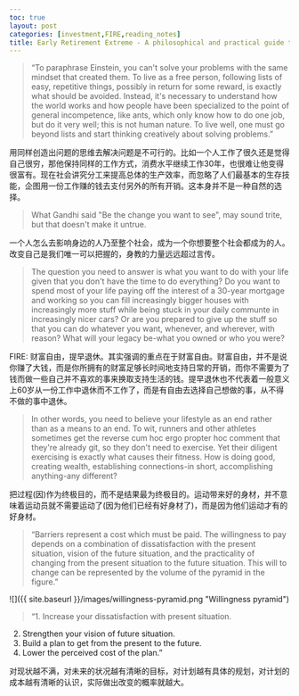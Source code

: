 ```yaml
---
toc: true
layout: post
categories: [investment,FIRE,reading_notes]
title: Early Retirement Extreme - A philosophical and practical guide to financial independence - 2
---
```

> “To paraphrase Einstein, you can't solve your problems with the same mindset that created them. To live as a free person, following lists of easy, repetitive things, possibly in return for some reward, is exactly what should be avoided. Instead, it's necessary to understand how the world works and how people have been specialized to the point of general incompetence, like ants, which only know how to do one job, but do it very well; this is not human nature. To live well, one must go beyond lists and start thinking creatively about solving problems.”

用同样创造出问题的思维去解决问题是不可行的。比如一个人工作了很久还是觉得自己很穷，那他保持同样的工作方式，消费水平继续工作30年，也很难让他变得很富有。现在社会讲究分工来提高总体的生产效率，而忽略了人们最基本的生存技能，企图用一份工作赚的钱去支付另外的所有开销。这本身并不是一种自然的选择。

> What Gandhi said "Be the change you want to see", may sound trite, but that doesn't make it untrue.

一个人怎么去影响身边的人乃至整个社会，成为一个你想要整个社会都成为的人。改变自己是我们唯一可以把握的，身教的力量远远超过言传。

> The question you need to answer is what you want to do with your life given that you don't have the time to do everything? Do you want to spend most of your life paying off the interest of a 30-year mortgage and working so you can fill increasingly bigger houses with increasingly more stuff while being stuck in your daily communte in increasingly nicer cars? Or are you prepared to give up the stuff so that you can do whatever you want, whenever, and wherever, with reason? What will your legacy be-what you owned or who you were?

FIRE: 财富自由，提早退休。其实强调的重点在于财富自由。财富自由，并不是说你赚了大钱，而是你所拥有的财富足够长时间地支持日常的开销，而你不需要为了钱而做一些自己并不喜欢的事来换取支持生活的钱。提早退休也不代表着一般意义上60岁从一份工作中退休而不工作了，而是有自由去选择自己想做的事，从不得不做的事中退休。

> In other words, you need to believe your lifestyle as an end rather than as a means to an end. To wit, runners and other athletes sometimes get the reverse cum hoc ergo propter hoc comment that they're already git, so they don't need to exercise. Yet their diligent exercising is exactly what causes their fitness. How is doing good, creating wealth, establishing connections-in short, accomplishing anything-any different?

把过程(因)作为终极目的，而不是结果最为终极目的。运动带来好的身材，并不意味着运动员就不需要运动了(因为他们已经有好身材了)，而是因为他们运动才有的好身材。

> “Barriers represent a cost which must be paid. The willingness to pay depends on a combination of dissatisfaction with the present situation, vision of the future situation, and the practicality of changing from the present situation to the future situation. This will to change can be represented by the volume of the pyramid in the figure.”

![]({{ site.baseurl }}/images/willingness-pyramid.png "Willingness pyramid")

> “1. Increase your dissatisfaction with present situation.
2. Strengthen your vision of future situation.
3. Build a plan to get from the present to the future.
4. Lower the perceived cost of the plan.”

对现状越不满，对未来的状况越有清晰的目标，对计划越有具体的规划，对计划的成本越有清晰的认识，实际做出改变的概率就越大。

